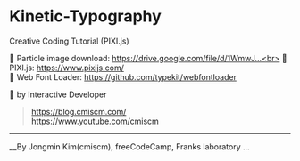 # Kinetic-Typography
Creative Coding Tutorial (PIXI.js)

🔸 Particle image download: https://drive.google.com/file/d/1WmwJ...<br>
🔸 PIXI.js: https://www.pixijs.com/ <br>
🔸 Web Font Loader: https://github.com/typekit/webfontloader <br>

🔸 by Interactive Developer
>https://blog.cmiscm.com/ <br>
>https://www.youtube.com/cmiscm

------------
__By Jongmin Kim(cmiscm), freeCodeCamp, Franks laboratory ...
